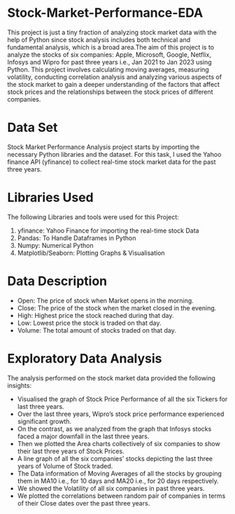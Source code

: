 # Stock-Market-Performance-EDA
This project is just a tiny fraction of analyzing stock market data with the help of Python since stock analysis includes both technical and fundamental analysis, which is a broad area.The aim of this project is to analyze the stocks of six companies: Apple, Microsoft, Google, Netflix, Infosys and Wipro for past three years i.e., Jan 2021 to Jan 2023 using Python.
This project involves calculating moving averages, measuring volatility, conducting correlation analysis and analyzing various aspects of the stock market to gain a deeper understanding of the factors that affect stock prices and the relationships between the stock prices of different companies.

# Data Set
Stock Market Performance Analysis project starts by importing the necessary Python libraries and the dataset. For this task, I used the Yahoo finance API (yfinance) to collect real-time stock market data for the past three years.

# Libraries Used
The following Libraries and tools were used for this Project:
1. yfinance: Yahoo Finance for importing the real-time stock Data
2. Pandas: To Handle Dataframes in Python
3. Numpy: Numerical Python
4. Matplotlib/Seaborn: Plotting Graphs & Visualisation

# Data Description
- Open: The price of stock when Market opens in the morning.
- Close: The price of the stock when the market closed in the evening.
- High: Highest price the stock reached during that day.
- Low: Lowest price the stock is traded on that day.
- Volume: The total amount of stocks traded on that day.

# Exploratory Data Analysis
The analysis performed on the stock market data provided the following insights:
- Visualised the graph of Stock Price Performance of all the six Tickers for last three years.
- Over the last three years, Wipro’s stock price performance experienced significant growth.
- On the contrast, as we  analyzed from the graph that Infosys stocks faced a major downfall in the last three years.
- Then we plotted the Area charts collectively of six companies to show their last three years of Stock Prices.
- A line graph of all the six companies’ stocks depicting the last three years of Volume of Stock traded.
- The Data information of Moving Averages of all the stocks by grouping them in MA10 i.e., for 10 days and MA20 i.e., for 20 days respectively.
- We showed the Volatility of all six companies in past three years.
- We plotted the correlations between random pair of companies in terms of their Close dates over the past three years.


